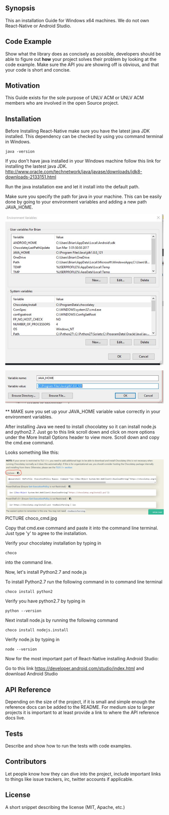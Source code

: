 ## Synopsis

This an installation Guide for Windows x64 machines. We do not own React-Native or Android Studio.

## Code Example

Show what the library does as concisely as possible, developers should be able to figure out **how** your project solves their problem by looking at the code example. Make sure the API you are showing off is obvious, and that your code is short and concise.

## Motivation

This Guide exists for the sole purpose of UNLV ACM or UNLV ACM members who are involved in the open Source
project.

## Installation

Before Installing React-Native make sure you have the latest java JDK installed. This dependency
can be checked by using you command terminal in Windows.

```
java -version
```
If you don't have java installed in your Windows machine follow this link for installing the lastest
java JDK. http://www.oracle.com/technetwork/java/javase/downloads/jdk8-downloads-2133151.html

Run the java installation exe and let it install into the default path.

Make sure you specify the path for java in your machine. This can be easily done by going to your
environment variables and adding a new path JAVA_HOME.

![Image 1](https://github.com/unlvacm/Fast-Follow/blob/master/README_images/Win_Pics/env_var1.JPG)

![Image 1](https://github.com/unlvacm/Fast-Follow/blob/master/README_images/Win_Pics/env_var2.JPG)

** MAKE sure you set up your JAVA_HOME variable value correctly in your environment variables.

After installing Java we need to install chocolatey so it can install node.js and python2.7.
Just go to this link scroll down and click on more options under the More Install Options header
to view more. Scroll down and copy the cmd.exe command.

Looks something like this:

![Image 1](https://github.com/unlvacm/Fast-Follow/blob/master/README_images/Win_Pics/choco_cmd.JPG)
PICTURE choco_cmd.jpg

Copy that cmd.exe command and paste it into the command line terminal. Just type 'y' to agree to the
installation.

Verify your chocolatey installation by typing in
```
choco
```
into the command line.

Now, let's install Python2.7 and node.js

To install Python2.7 run the following command in to command line terminal
```
choco install python2
```

Verify you have python2.7 by typing in
```
python --version
```

Next install node.js by running the following command
```
choco install nodejs.install
```

Verify node.js by typing in
```
node --version
```

Now for the most important part of React-Native installing Android Studio:

Go to this link https://developer.android.com/studio/index.html and download Android Studio


## API Reference

Depending on the size of the project, if it is small and simple enough the reference docs can be added to the README. For medium size to larger projects it is important to at least provide a link to where the API reference docs live.

## Tests

Describe and show how to run the tests with code examples.

## Contributors

Let people know how they can dive into the project, include important links to things like issue trackers, irc, twitter accounts if applicable.

## License

A short snippet describing the license (MIT, Apache, etc.)
